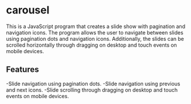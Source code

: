# carousel

This is a JavaScript program that creates a slide show with pagination and navigation icons. The program allows the user to navigate between slides using pagination dots and navigation icons. Additionally, the slides can be scrolled horizontally through dragging on desktop and touch events on mobile devices.

## Features

-Slide navigation using pagination dots.
-Slide navigation using previous and next icons.
-Slide scrolling through dragging on desktop and touch events on mobile devices.
